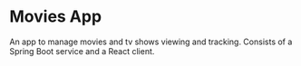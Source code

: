 # Movies App

An app to manage movies and tv shows viewing and tracking.
Consists of a Spring Boot service and a React client.


